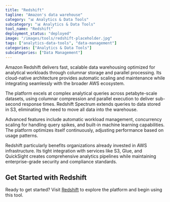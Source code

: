 ```yaml
---
title: "Redshift"
tagline: "Amazon's data warehouse"
category: "📊 Analytics & Data Tools"
subcategory: "📊 Analytics & Data Tools"
tool_name: "Redshift"
deployment_status: "deployed"
image: "/images/tools/redshift-placeholder.jpg"
tags: ["analytics-data-tools", "data-management"]
categories: ["Analytics & Data Tools"]
subcategories: ["Data Management"]
---
```

Amazon Redshift delivers fast, scalable data warehousing optimized for analytical workloads through columnar storage and parallel processing. Its cloud-native architecture provides automatic scaling and maintenance while integrating seamlessly with the broader AWS ecosystem.

The platform excels at complex analytical queries across petabyte-scale datasets, using columnar compression and parallel execution to deliver sub-second response times. Redshift Spectrum extends queries to data stored in S3, eliminating the need to move all data into the warehouse.

Advanced features include automatic workload management, concurrency scaling for handling query spikes, and built-in machine learning capabilities. The platform optimizes itself continuously, adjusting performance based on usage patterns.

Redshift particularly benefits organizations already invested in AWS infrastructure. Its tight integration with services like S3, Glue, and QuickSight creates comprehensive analytics pipelines while maintaining enterprise-grade security and compliance standards.
## Get Started with Redshift

Ready to get started? Visit [Redshift](https://redshift.com) to explore the platform and begin using this tool.
